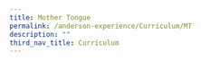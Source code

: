 ```yaml
---
title: Mother Tongue
permalink: /anderson-experience/Curriculum/MT
description: ""
third_nav_title: Curriculum
---
```

